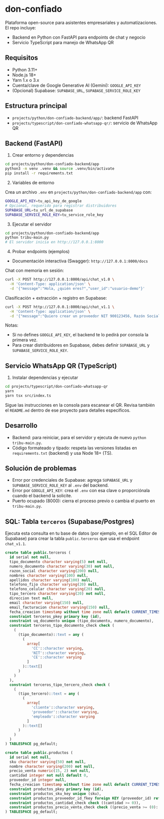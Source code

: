 # don-confiado

Plataforma open-source para asistentes empresariales y automatizaciones. El repo incluye:

- Backend en Python con FastAPI para endpoints de chat y negocio
- Servicio TypeScript para manejo de WhatsApp QR

## Requisitos

- Python 3.11+
- Node.js 18+
- Yarn 1.x o 3.x
- Cuenta/clave de Google Generative AI (Gemini): `GOOGLE_API_KEY`
- (Opcional) Supabase: `SUPABASE_URL`, `SUPABASE_SERVICE_ROLE_KEY`

## Estructura principal

- `projects/python/don-confiado-backend/app/`: backend FastAPI
- `projects/typescript/don-confiado-whatsapp-qr/`: servicio de WhatsApp QR

## Backend (FastAPI)

1) Crear entorno y dependencias

```bash
cd projects/python/don-confiado-backend/app
python3 -m venv .venv && source .venv/bin/activate
pip install -r requirements.txt
```

2) Variables de entorno

Crea un archivo `.env` en `projects/python/don-confiado-backend/app` con:

```bash
GOOGLE_API_KEY=tu_api_key_de_google
# Opcional, requerido para registrar distribuidores
SUPABASE_URL=tu_url_de_supabase
SUPABASE_SERVICE_ROLE_KEY=tu_service_role_key
```

3) Ejecutar el servidor

```bash
cd projects/python/don-confiado-backend/app
python tribu-main.py
# El servidor inicia en http://127.0.0.1:8000
```

4) Probar endpoints (ejemplos)

- Documentación interactiva (Swagger): `http://127.0.0.1:8000/docs`

Chat con memoria en sesión:

```bash
curl -X POST http://127.0.0.1:8000/api/chat_v1.0 \
  -H 'Content-Type: application/json' \
  -d '{"message":"Hola, ¿quién eres?","user_id":"usuario-demo"}'
```

Clasificación + extracción + registro en Supabase:

```bash
curl -X POST http://127.0.0.1:8000/api/chat_v1.1 \
  -H 'Content-Type: application/json' \
  -d '{"message":"Quiero crear un proveedor NIT 900123456, Razón Social ACME","user_id":"usuario-demo"}'
```

Notas:
- Si no defines `GOOGLE_API_KEY`, el backend te lo pedirá por consola la primera vez.
- Para crear distribuidores en Supabase, debes definir `SUPABASE_URL` y `SUPABASE_SERVICE_ROLE_KEY`.

## Servicio WhatsApp QR (TypeScript)

1) Instalar dependencias y ejecutar

```bash
cd projects/typescript/don-confiado-whatsapp-qr
yarn
yarn tsx src/index.ts
```

Sigue las instrucciones en la consola para escanear el QR. Revisa también el `README.md` dentro de ese proyecto para detalles específicos.

## Desarrollo

- Backend: para reiniciar, para el servidor y ejecuta de nuevo `python tribu-main.py`.
- Código formateado y tipado: respeta las versiones listadas en `requirements.txt` (backend) y usa Node 18+ (TS).

## Solución de problemas

- Error por credenciales de Supabase: agrega `SUPABASE_URL` y `SUPABASE_SERVICE_ROLE_KEY` al `.env` del backend.
- Error por `GOOGLE_API_KEY`: crea el `.env` con esa clave o proporciónala cuando el backend la solicite.
- Puerto ocupado (8000): cierra el proceso previo o cambia el puerto en `tribu-main.py`.

## SQL: Tabla `terceros` (Supabase/Postgres)

Ejecuta esta consulta en tu base de datos (por ejemplo, en el SQL Editor de Supabase) para crear la tabla `public.terceros` que usa el endpoint `chat_v1.1`.

```sql
create table public.terceros (
  id serial not null,
  tipo_documento character varying(5) not null,
  numero_documento character varying(30) not null,
  razon_social character varying(200) null,
  nombres character varying(100) null,
  apellidos character varying(100) null,
  telefono_fijo character varying(20) null,
  telefono_celular character varying(20) null,
  tipo_tercero character varying(20) not null,
  direccion text null,
  email character varying(150) null,
  email_facturacion character varying(150) null,
  fecha_creacion timestamp without time zone null default CURRENT_TIMESTAMP,
  constraint terceros_pkey primary key (id),
  constraint uq_documento unique (tipo_documento, numero_documento),
  constraint terceros_tipo_documento_check check (
    (
      (tipo_documento)::text = any (
        (
          array[
            'CC'::character varying,
            'NIT'::character varying,
            'CE'::character varying
          ]
        )::text[]
      )
    )
  ),
  constraint terceros_tipo_tercero_check check (
    (
      (tipo_tercero)::text = any (
        (
          array[
            'cliente'::character varying,
            'proveedor'::character varying,
            'empleado'::character varying
          ]
        )::text[]
      )
    )
  )
) TABLESPACE pg_default;
```

```sql
create table public.productos (
  id serial not null,
  sku character varying(50) not null,
  nombre character varying(200) not null,
  precio_venta numeric(15, 2) not null,
  cantidad integer not null default 0,
  proveedor_id integer null,
  fecha_creacion timestamp without time zone null default CURRENT_TIMESTAMP,
  constraint productos_pkey primary key (id),
  constraint productos_sku_key unique (sku),
  constraint productos_proveedor_id_fkey foreign KEY (proveedor_id) references terceros (id),
  constraint productos_cantidad_check check ((cantidad >= 0)),
  constraint productos_precio_venta_check check ((precio_venta >= (0)::numeric))
) TABLESPACE pg_default;
```
